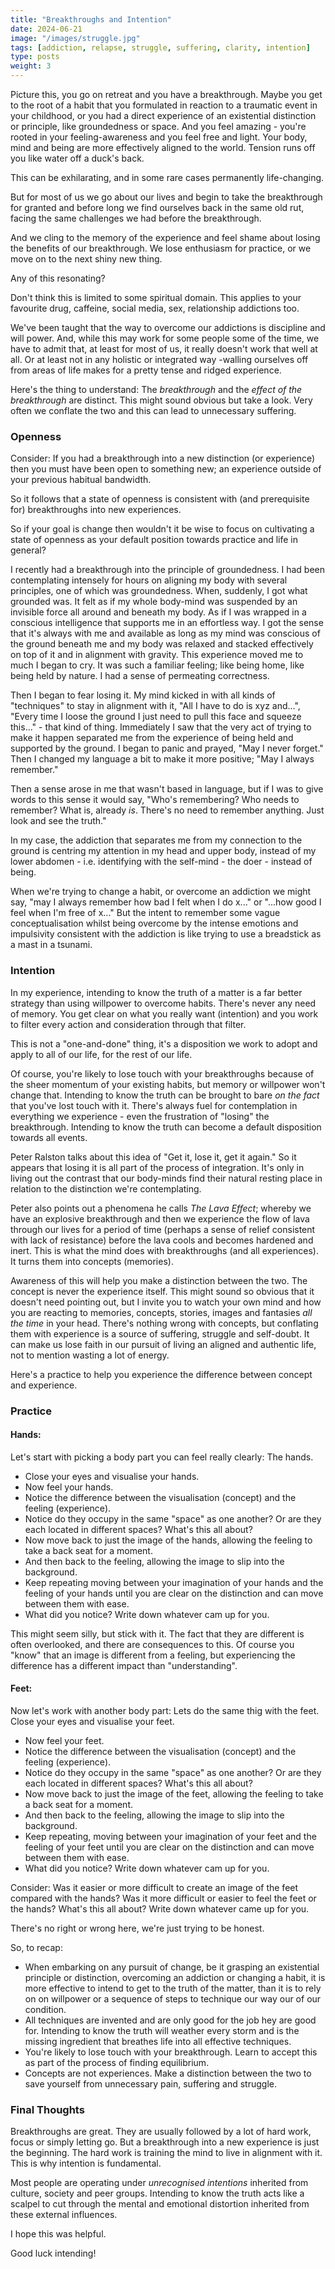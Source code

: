 ```yaml
---
title: "Breakthroughs and Intention"
date: 2024-06-21
image: "/images/struggle.jpg"
tags: [addiction, relapse, struggle, suffering, clarity, intention]
type: posts
weight: 3
---
```



Picture this, you go on retreat and you have a breakthrough. Maybe you get to the root of a habit that you formulated in reaction to a traumatic event in your childhood, or you had a direct experience of an existential distinction or principle, like groundedness or space. And you feel amazing - you're rooted in your feeling-awareness and you feel free and light. Your body, mind and being are more effectively aligned to the world. Tension runs off you like water off a duck's back. 

This can be exhilarating, and in some rare cases permanently life-changing. 

But for most of us we go about our lives and begin to take the breakthrough for granted and before long we find ourselves back in the same old rut, facing the same challenges we had before the breakthrough. 

And we cling to the memory of the experience and feel shame about losing the benefits of our breakthrough. We lose enthusiasm for practice, or we move on to the next shiny new thing. 

Any of this resonating?

Don't think this is limited to some spiritual domain. This applies to your favourite drug, caffeine, social media, sex, relationship addictions too.

We've been taught that the way to overcome our addictions is discipline and will power. And, while this may work for some people some of the time, we have to admit that, at least for most of us, it really doesn't work that well at all. Or at least not in any holistic or integrated way -walling ourselves off from areas of life makes for a pretty tense and ridged experience. 

Here's the thing to understand: The *breakthrough* and the *effect of the breakthrough* are distinct. This might sound obvious but take a look. Very often we conflate the two and this can lead to unnecessary suffering. 

### Openness
Consider: If you had a breakthrough into a new distinction (or experience) then you must have been open to something new; an experience outside of your previous habitual bandwidth. 

So it follows that a state of openness is consistent with (and prerequisite for) breakthroughs into new experiences. 

So if your goal is change then wouldn't it be wise to focus on cultivating a state of openness as your default position towards practice and life in general?

I recently had a breakthrough into the principle of groundedness. I had been contemplating intensely for hours on aligning my body with several principles, one of which was groundedness. When, suddenly, I got what grounded was. It felt as if my whole body-mind was suspended by an invisible force all around and beneath my body. As if I was wrapped in a conscious intelligence that supports me in an effortless way. I got the sense that it's always with me and available as long as my mind was conscious of the ground beneath me and my body was relaxed and stacked effectively on top of it and in alignment with gravity. This experience moved me to much I began to cry. It was such a familiar feeling; like being home, like being held by nature. I had a sense of permeating correctness. 

Then I began to fear losing it. My mind kicked in with all kinds of "techniques" to stay in alignment with it, "All I have to do is xyz and...", "Every time I loose the ground I just need to pull this face and squeeze this..." - that kind of thing. Immediately I saw that the very act of trying to make it happen separated me from the experience of being held and supported by the ground. I began to panic and prayed, "May I never forget." Then I changed my language a bit to make it more positive; "May I always remember." 

Then a sense arose in me that wasn't based in language, but if I was to give words to this sense it would say, "Who's remembering? Who needs to remember? What is, already *is*. There's no need to remember anything. Just look and see the truth."

In my case, the addiction that separates me from my connection to the ground is centring my attention in my head and upper body, instead of my lower abdomen - i.e. identifying with the self-mind - the doer - instead of being.

When we're trying to change a habit, or overcome an addiction we might say, "may I always remember how bad I felt when I do x..." or "...how good I feel when I'm free of x..." But the intent to remember some vague conceptualisation whilst being overcome by the intense emotions and impulsivity consistent with the addiction is like trying to use a breadstick as a mast in a tsunami. 

### Intention
In my experience, intending to know the truth of a matter is a far better strategy than using willpower to overcome habits. There's never any need of memory. You get clear on what you really want (intention) and you work to filter every action and consideration through that filter. 

This is not a "one-and-done" thing, it's a disposition we work to adopt and apply to all of our life, for the rest of our life. 

Of course, you're likely to lose touch with your breakthroughs because of the sheer momentum of your existing habits, but memory or willpower won't change that. Intending to know the truth can be brought to bare *on the fact* that you've lost touch with it. There's always fuel for contemplation in everything we experience - even the frustration of "losing" the breakthrough. Intending to know the truth can become a default disposition towards all events.  

Peter Ralston talks about this idea of "Get it, lose it, get it again." So it appears that losing it is all part of the process of integration. It's only in living out the contrast that our body-minds find their natural resting place in relation to the distinction we're contemplating. 

Peter also points out a phenomena he calls *The Lava Effect*; whereby we have an explosive breakthrough and then we experience the flow of lava through our lives for a period of time (perhaps a sense of relief consistent with lack of resistance) before the lava cools and becomes hardened and inert. This is what the mind does with breakthroughs (and all experiences). It turns them into concepts (memories). 

Awareness of this will help you make a distinction between the two. The concept is never the experience itself. This might sound so obvious that it doesn't need pointing out, but I invite you to watch your own mind and how you are reacting to memories, concepts, stories, images and fantasies *all the time* in your head. There's nothing wrong with concepts, but conflating them with experience is a source of suffering, struggle and self-doubt. It can make us lose faith in our pursuit of living an aligned and authentic life, not to mention wasting a lot of energy. 

Here's a practice to help you experience the difference between concept and experience. 

### Practice
#### Hands:
Let's start with picking a body part you can feel really clearly: The hands.
- Close your eyes and visualise your hands. 
- Now feel your hands. 
- Notice the difference between the visualisation (concept) and the feeling (experience). 
- Notice do they occupy in the same "space" as one another? Or are they each located in different spaces? What's this all about?
- Now move back to just the image of the hands, allowing the feeling to take a back seat for a moment. 
- And then back to the feeling, allowing the image to slip into the background.
- Keep repeating moving between your imagination of your hands and the feeling of your hands until you are clear on the distinction and can move between them with ease. 
- What did you notice? Write down whatever cam up for you. 

This might seem silly, but stick with it. The fact that they are different is often overlooked, and there are consequences to this. Of course you "know" that an image is different from a feeling, but experiencing the difference has a different impact than "understanding". 

#### Feet:
Now let's work with another body part: Lets do the same thig with the feet. 
 Close your eyes and visualise your feet. 
- Now feel your feet. 
- Notice the difference between the visualisation (concept) and the feeling (experience). 
- Notice do they occupy in the same "space" as one another? Or are they each located in different spaces? What's this all about?
- Now move back to just the image of the feet, allowing the feeling to take a back seat for a moment. 
- And then back to the feeling, allowing the image to slip into the background.
- Keep repeating, moving between your imagination of your feet and the feeling of your feet until you are clear on the distinction and can move between them with ease. 
- What did you notice? Write down whatever cam up for you. 

Consider: Was it easier or more difficult to create an image of the feet compared with the hands? Was it more difficult or easier to feel the feet or the hands? What's this all about? Write down whatever came up for you. 

There's no right or wrong here, we're just trying to be honest. 

So, to recap:

- When embarking on any pursuit of change, be it grasping an existential principle or distinction, overcoming an addiction or changing a habit, it is more effective to intend to get to the truth of the matter, than it is to rely on on willpower or a sequence of steps to technique our way our of our condition. 
- All techniques are invented and are only good for the job hey are good for. Intending to know the truth will weather every storm and is the missing ingredient that breathes life into all effective techniques. 
- You're likely to lose touch with your breakthrough. Learn to accept this as part of the process of finding equilibrium. 
- Concepts are not experiences. Make a distinction between the two to save yourself from unnecessary pain, suffering and struggle. 

### Final Thoughts
Breakthroughs are great. They are usually followed by a lot of hard work, focus or simply letting go. But a breakthrough into a new experience is just the beginning. The hard work is training the mind to live in alignment with it. This is why intention is fundamental. 

Most people are operating under *unrecognised intentions* inherited from culture, society and peer groups. Intending to know the truth acts like a scalpel to cut through the mental and emotional distortion inherited from these external influences. 

I hope this was helpful. 

Good luck intending!
